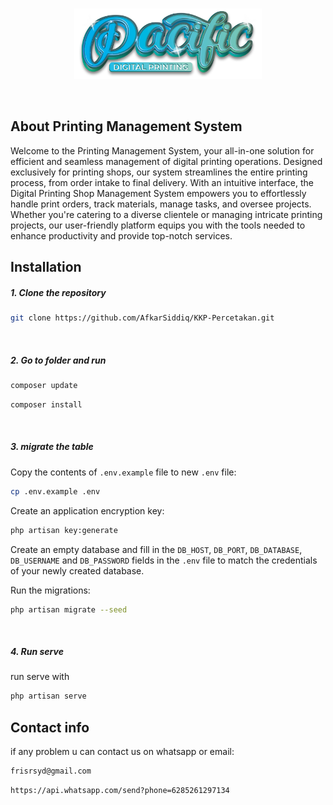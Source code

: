 <br>
<p align="center"><img src="public/assets/img/logo.png" alt="E-Hospital Logo" width="300"></p>
<br>

## About Printing Management System
<p>Welcome to the Printing Management System, your all-in-one solution for efficient and seamless management of digital printing operations. Designed exclusively for printing shops, our system streamlines the entire printing process, from order intake to final delivery. With an intuitive interface, the Digital Printing Shop Management System empowers you to effortlessly handle print orders, track materials, manage tasks, and oversee projects. Whether you're catering to a diverse clientele or managing intricate printing projects, our user-friendly platform equips you with the tools needed to enhance productivity and provide top-notch services.</p>

## Installation

##### 1. Clone the repository

```bash
git clone https://github.com/AfkarSiddiq/KKP-Percetakan.git
```

<br>

##### 2. Go to folder and run

```bash
composer update
```

```bash
composer install
```

<br>

##### 3. migrate the table

Copy the contents of `.env.example` file to new `.env` file:

```sh
cp .env.example .env
```

Create an application encryption key:

```sh
php artisan key:generate
```

Create an empty database and fill in the `DB_HOST`, `DB_PORT`, `DB_DATABASE`, `DB_USERNAME` and `DB_PASSWORD` fields in the `.env` file to match the credentials of your newly created database.

Run the migrations:

```sh
php artisan migrate --seed
```

<br>

##### 4. Run serve

 <p>run serve with</p>

```bash
php artisan serve
```

## Contact info

if any problem u can contact us on whatsapp or email:

```bash
frisrsyd@gmail.com
```

```bash
https://api.whatsapp.com/send?phone=6285261297134
```
